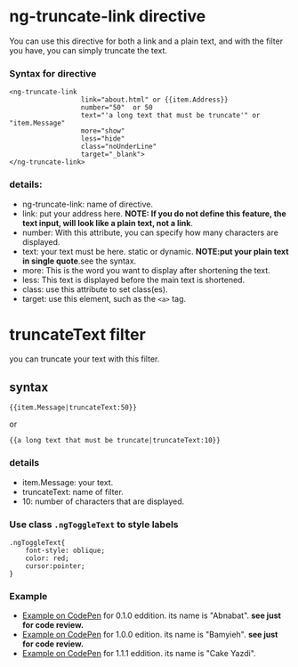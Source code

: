 # ng-truncate-link directive 
You can use this directive for both a link and a plain text, and with the filter you have, you can simply truncate the text.

### Syntax for directive
``` 
<ng-truncate-link  
                  link="about.html" or {{item.Address}} 
                  number="50"  or 50
                  text="'a long text that must be truncate'" or "item.Message" 
                  more="show"  
                  less="hide"  
                  class="noUnderLine" 
                  target="_blank"> 
</ng-truncate-link> 
``` 
### details: 
- ng-truncate-link: name of directive. 
- link: put your address here. **NOTE: If you do not define this feature, the text input, will look like a plain text, not a link**. 
- number: With this attribute, you can specify how many characters are displayed. 
- text: your text must be here. static or dynamic. **NOTE:put your plain text in single quote**.see the syntax.
- more: This is the word you want to display after shortening the text. 
- less: This text is displayed before the main text is shortened. 
- class: use this attribute to set class(es). 
- target: use this element, such as the `<a>` tag. 
 
# truncateText filter 
you can truncate your text with this filter. 
## syntax 
``` 
{{item.Message|truncateText:50}} 
``` 
 or  
 ``` 
 {{a long text that must be truncate|truncateText:10}} 
 ``` 
### details 
- item.Message: your text. 
- truncateText: name of filter. 
- 10: number of characters that are displayed. 

### Use class `.ngToggleText` to style labels
```
.ngToggleText{
    font-style: oblique;
    color: red;
    cursor:pointer;
}
```
### Example 
- [Example on CodePen](https://codepen.io/fardin_esmi/project/full/ANqrzY/) for 0.1.0 eddition. its name is "Abnabat". **see just for code review.**
- [Example on CodePen](https://codepen.io/fardin_esmi/full/wpQmxQ/) for 1.0.0 edition. its name is "Bamyieh". **see just for code review.**
- [Example on CodePen](https://codepen.io/fardin_esmi/full/rpRzVE/) for 1.1.1 eddition. its name is "Cake Yazdi".

 
